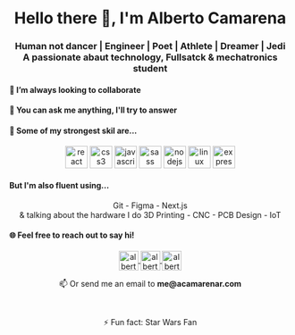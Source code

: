 <h1 align="center">Hello there 👋, I'm Alberto Camarena</h1>
<h3 align="center">Human not dancer | Engineer | Poet | Athlete | Dreamer | Jedi </br>A passionate abaut technology, Fullsatck & mechatronics student</h3>

<h4 align="left">👯 I’m always looking to collaborate</h4>

<h4 align="left">💬 You can ask me anything, I'll try to answer</h4>

<h4 align="left">💅 Some of my strongest skil are...</h4>
<p align="center">
  <img src="https://konpa.github.io/devicon/devicon.git/icons/react/react-original-wordmark.svg" alt="react" width="40" height="40"/>
  <img src="https://konpa.github.io/devicon/devicon.git/icons/css3/css3-original-wordmark.svg" alt="css3" width="40" height="40"/>
  <img src="https://konpa.github.io/devicon/devicon.git/icons/javascript/javascript-original.svg" alt="javascript" width="40" height="40"/>
  <img src="https://konpa.github.io/devicon/devicon.git/icons/sass/sass-original.svg" alt="sass" width="40" height="40"/>
  <img src="https://konpa.github.io/devicon/devicon.git/icons/nodejs/nodejs-original-wordmark.svg" alt="nodejs" width="40" height="40"/>
  <img src="https://konpa.github.io/devicon/devicon.git/icons/linux/linux-original.svg" alt="linux" width="40" height="40"/>
  <img src="https://konpa.github.io/devicon/devicon.git/icons/express/express-original-wordmark.svg" alt="express" width="40" height="40"/>
</p>

<h4 align="left">But I'm also fluent using...</h4>
<p align="center"> Git - Figma - Next.js<br/> & talking about the hardware I do 3D Printing - CNC - PCB Design - IoT</p>

<h4 align="left">🌐 Feel free to reach out to say hi!</h4>
<p align="center">
  <a href="https://twitter.com/alberthor47" target="blank">
    <img align="center" src="https://cdn.jsdelivr.net/npm/simple-icons@3.0.1/icons/twitter.svg" alt="alberthor47" height="35" width="35" />
  </a>
  <a href="https://www.linkedin.com/in/albertocamarena-dev" target="blank">
    <img align="center" src="https://cdn.jsdelivr.net/npm/simple-icons@3.0.1/icons/linkedin.svg" alt="alberto camarena" height="35" width="35" />
  </a>
  <a href="https://instagram.com/alberthor47" target="blank">
    <img align="center" src="https://cdn.jsdelivr.net/npm/simple-icons@3.0.1/icons/instagram.svg"  alt="alberthor47" height="35" width="35" />
  </a>
</p>
<p align="center">📫 Or send me an email to <strong>me@acamarenar.com</strong></p>
<br />
<p align="center" font-size="0.8em">⚡ Fun fact: Star Wars Fan</p>

<!--
**Alberthor47/Alberthor47** is a ✨ _special_ ✨ repository because its `README.md` (this file) appears on your GitHub profile.

Here are some ideas to get you started:

- 🔭 I’m currently working on ...
- 🌱 I’m currently learning ...
- 🤔 I’m looking for help with ...
- 📫 How to reach me: ...
- 😄 Pronouns: ...
-->
